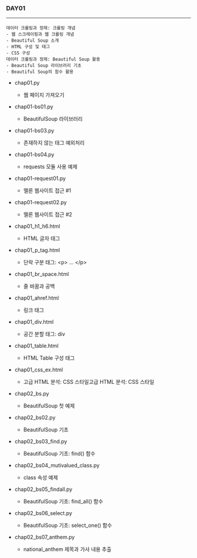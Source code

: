 ### DAY01 <hr>
    데이터 크롤링과 정제: 크롤링 개념
    - 웹 스크레이핑과 웹 크롤링 개념
    - Beautiful Soup 소개
    - HTML 구성 및 태그
    - CSS 구성
    데이터 크롤링과 정제: Beautiful Soup 활용
    - Beautiful Soup 라이브러리 기초
    - Beautiful Soup의 함수 활용

- chap01.py
  - 웹 페이지 가져오기

- chap01-bs01.py
  - BeautifulSoup 라이브러리

- chap01-bs03.py
  - 존재하지 않는 태그 예외처리

- chap01-bs04.py
  - requests 모듈 사용 예제

- chap01-request01.py
  - 멜론 웹사이트 접근 #1

- chap01-request02.py
  - 멜론 웹사이트 접근 #2

- chap01_h1_h6.html
  - HTML 글자 태그

- chap01_p_tag.html
  - 단락 구분 태그: \<p> ... \</p>

- chap01_br_space.html
  - 줄 바꿈과 공백

- chap01_ahref.html
  - 링크 태그

- chap01_div.html
  - 공간 분할 태그: div

- chap01_table.html
  - HTML Table 구성 태그

- chap01_css_ex.html
  - 고급 HTML 분석: CSS 스타일고급 HTML 분석: CSS 스타일

- chap02_bs.py
  - BeautifulSoup 첫 예제

- chap02_bs02.py
  - BeautifulSoup 기초

- chap02_bs03_find.py
  - BeautifulSoup 기초: find() 함수

- chap02_bs04_mutivalued_class.py
  - class 속성 예제

- chap02_bs05_findall.py
  - BeautifulSoup 기초: find_all() 함수

- chap02_bs06_select.py
  - BeautifulSoup 기초: select_one() 함수

- chap02_bs07_anthem.py
  - national_anthem 제목과 가사 내용 추출
